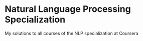 # Natural Language Processing Specialization
 My solutions to all courses of the NLP specialization at Coursera
